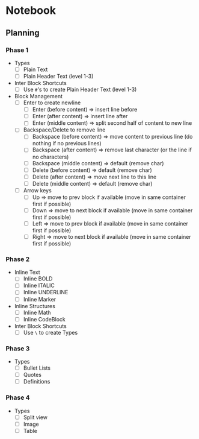 # Notebook


## Planning
### Phase 1
- Types
  - [ ] Plain Text
  - [ ] Plain Header Text (level 1-3)

- Inter Block Shortcuts
  - [ ] Use `#`'s to create Plain Header Text (level 1-3)

- Block Management
  - [ ] Enter to create newline
    - [ ] Enter (before content) => insert line before
    - [ ] Enter (after content) => insert line after
    - [ ] Enter (middle content) => split second half of content to new line
  - [ ] Backspace/Delete to remove line
    - [ ] Backspace (before content) => move content to previous line (do nothing if no previous lines)
    - [ ] Backspace (after content) => remove last character (or the line if no characters)
    - [ ] Backspace (middle content) => default (remove char)
    - [ ] Delete (before content) => default (remove char)
    - [ ] Delete (after content) => move next line to this line
    - [ ] Delete (middle content) => default (remove char)
  - [ ] Arrow keys
    - [ ] Up => move to prev block if available (move in same container first if possible)
    - [ ] Down => move to next block if available (move in same container first if possible)
    - [ ] Left => move to prev block if available (move in same container first if possible)
    - [ ] Right => move to next block if available (move in same container first if possible)

### Phase 2
- Inline Text
  - [ ] Inline BOLD
  - [ ] Inline ITALIC
  - [ ] Inline UNDERLINE
  - [ ] Inline Marker

- Inline Structures
  - [ ] Inline Math
  - [ ] Inline CodeBlock

- Inter Block Shortcuts
  - [ ] Use `\` to create Types

### Phase 3
- Types
  - [ ] Bullet Lists
  - [ ] Quotes
  - [ ] Definitions

### Phase 4 
- Types
  - [ ] Split view
  - [ ] Image
  - [ ] Table
